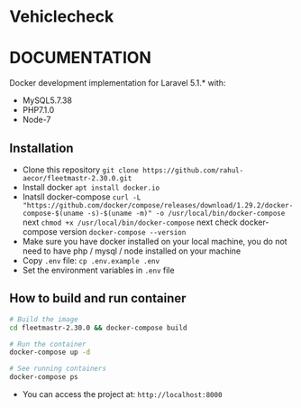# Vehiclecheck
# DOCUMENTATION

Docker development implementation for Laravel 5.1.\* with:

- MySQL5.7.38
- PHP7.1.0
- Node-7

## Installation

- Clone this repository `git clone https://github.com/rahul-aecor/fleetmastr-2.30.0.git`
- Install docker `apt install docker.io`
- Inatsll docker-compose `curl -L "https://github.com/docker/compose/releases/download/1.29.2/docker-compose-$(uname -s)-$(uname -m)" -o /usr/local/bin/docker-compose` next `chmod +x /usr/local/bin/docker-compose` next check docker-compose version `docker-compose --version`
- Make sure you have docker installed on your local machine, you do not need to have php / mysql / node installed on your machine
- Copy `.env` file: `cp .env.example .env`
- Set the environment variables in `.env` file
## How to build and run container
```sh
# Build the image
cd fleetmastr-2.30.0 && docker-compose build

# Run the container
docker-compose up -d

# See running containers
docker-compose ps 
```
- You can access the project at: `http://localhost:8000`
